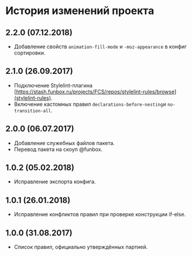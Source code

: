 # История изменений проекта

## 2.2.0 (07.12.2018)

* Добавление свойств `animation-fill-mode` и `-moz-appearance` в конфиг сортировки.

## 2.1.0 (26.09.2017)

* Подключение Stylelint-плагина [https://stash.funbox.ru/projects/FCS/repos/stylelint-rules/browse](stylelint-rules).
* Включение кастомных правил `declarations-before-nesting`и `no-transition-all`.

## 2.0.0 (06.07.2017)

* Добавление служебных файлов пакета.
* Перевод пакета на скоуп @funbox.

## 1.0.2 (05.02.2018)

* Исправление экспорта конфига.

## 1.0.1 (26.01.2018)

* Исправление конфликтов правил при проверке конструкции if-else.

## 1.0.0 (31.08.2017)

* Список правил, официально утверждённых партией.
